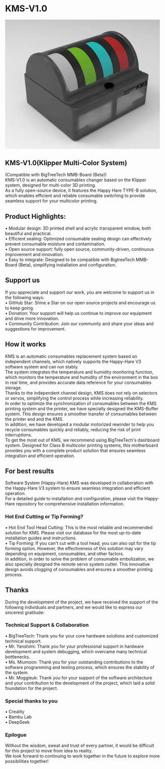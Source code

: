# KMS-V1.0
![image](https://github.com/muzixiaoyang/KMS/blob/main/KMS-PNG.png)  
## KMS-V1.0(Klipper Multi-Color System)  
(Compatible with BigTreeTech MMB-Board (Beta))  
KMS-V1.0 is an automatic consumables changer based on the Klipper system, designed for multi-color 3D printing.   
As a fully open-source device, it features the Happy Hare TYPE-B solution, which enables efficient and reliable consumable switching to provide seamless support for your multicolor printing.

## Product Highlights:
 • Modular design: 3D printed shell and acrylic transparent window, both beautiful and practical.  
 • Efficient sealing: Optimized consumable sealing design can effectively prevent consumable moisture and contamination.  
 • Open source support: fully open source, community-driven, continuous improvement and innovation.  
 • Easy to integrate: Designed to be compatible with BigtreeTech MMB-Board (Beta), simplifying installation and configuration.  
## Support us
If you appreciate and support our work, you are welcome to support us in the following ways:  
• GitHub Star: Shine a Star on our open source projects and encourage us to keep going.  
• Donation: Your support will help us continue to improve our equipment and drive more innovation.  
• Community Contribution: Join our community and share your ideas and suggestions for improvement.  
## How it works
KMS is an automatic consumables replacement system based on independent channels, which natively supports the Happy-Hare V3 software system and can run stably.  
The system integrates the temperature and humidity monitoring function, which monitors the temperature and humidity of the environment in the box in real time, and provides accurate data reference for your consumables storage.  
Thanks to the independent channel design, KMS does not rely on selectors or servos, simplifying the control process while increasing reliability.  
In order to optimize the synchronization of consumables between the KMS printing system and the printer, we have specially designed the KMS-Buffer system. This design ensures a smoother transfer of consumables between the printer end and the KMS.   
In addition, we have developed a modular motorized rewinder to help you recycle consumables quickly and reliably, reducing the risk of print interruptions.  
To get the most out of KMS, we recommend using BigTreeTech's dashboard system. Designed for Class B multicolor printing systems, this motherboard provides you with a complete product solution that ensures seamless integration and efficient operation.
## For best results
Software System (Happy-Hare)
KMS was developed in collaboration with the Happy-Hare V3 system to ensure seamless integration and efficient operation.   
For a detailed guide to installation and configuration, please visit the Happy-Hare repository for comprehensive installation information.  
### Hot End Cutting or Tip Forming?
• Hot End Tool Head Cutting: This is the most reliable and recommended solution for KMS. Please visit our database for the most up-to-date installation guides and instructions.  
• Tip Forming: If you can't cut with a tool head, you can also opt for the tip forming option. However, the effectiveness of this solution may vary depending on equipment, consumables, and other factors.  
In addition, in order to solve the problem of consumable embolization, we also specially designed the remote servo system cutter. This innovative design avoids clogging of consumables and ensures a smoother printing process.  
## Thanks
During the development of the project, we have received the support of the following individuals and partners, and we would like to express our sincerest gratitude:
### Technical Support & Collaboration
• BigTreeTech: Thank you for your core hardware solutions and customized technical support.  
• Mr. Yanshimi: Thank you for your professional support in hardware development and system debugging, which overcame many technical bottlenecks.  
• Ms. Miumoon: Thank you for your outstanding contributions to the software programming and testing process, which ensures the stability of the system.  
• Mr. Moggieuk: Thank you for your support of the software architecture and your contribution to the development of the project, which laid a solid foundation for the project.  
### Special thanks to you
• Creality  
• Bambu Lab   
• DeepSeek  
### Epilogue
Without the wisdom, sweat and trust of every partner, it would be difficult for this project to move from idea to reality.   
We look forward to continuing to work together in the future to explore more possibilities together!
